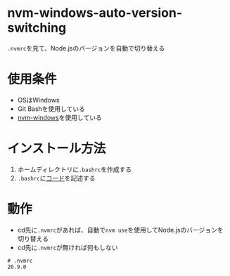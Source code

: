 # nvm-windows-auto-version-switching
`.nvmrc`を見て、Node.jsのバージョンを自動で切り替える

# 使用条件
- OSはWindows
- Git Bashを使用している
- [nvm-windows](https://github.com/coreybutler/nvm-windows/releases)を使用している

# インストール方法
1. ホームディレクトリに`.bashrc`を作成する
1. `.bashrc`に[コード](https://github.com/yoshi-68/nvm-auto-switching-windows/blob/main/.bashrc)を記述する

# 動作
- cd先に`.nvmrc`があれば、自動で`nvm use`を使用してNode.jsのバージョンを切り替える
- cd先に`.nvmrc`が無ければ何もしない
```
# .nvmrc
20.9.0
```
